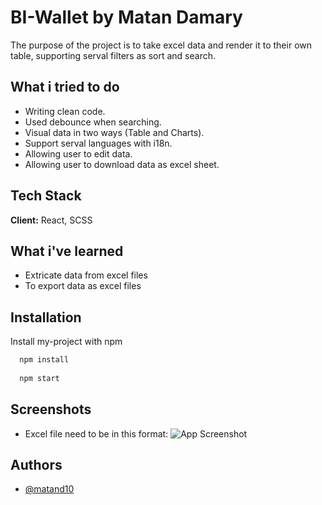 
# BI-Wallet by Matan Damary

The purpose of the project is to take excel data and render it to their own table, supporting serval filters as sort and search.



## What i tried to do

- Writing clean code.
- Used debounce when searching.
- Visual data in two ways (Table and Charts).
- Support serval languages with i18n.
- Allowing user to edit data.
- Allowing user to download data as excel sheet.



## Tech Stack

**Client:** React, SCSS


## What i've learned
- Extricate data from excel files
- To export data as excel files


## Installation

Install my-project with npm

```bash
  npm install
  
  npm start
```
    
## Screenshots
- Excel file need to be in this format:
![App Screenshot](https://res.cloudinary.com/dxpb15pfo/image/upload/v1660205916/%D7%9C%D7%9B%D7%99%D7%93%D7%94_m0cf04.png)


## Authors

- [@matand10](https://github.com/matand10)

